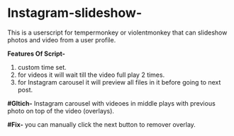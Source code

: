 # Instagram-slideshow-
This is a userscript for tempermonkey or violentmonkey that can slideshow photos and video from a user profile.


**Features Of Script-**
1. custom time set.
2. for videos it will wait till the video full play 2 times.
3. for Instagram carousel it will preview all files in it before going to next post.

**#Gltich-**
Instagram carousel with videoes in middle plays with previous photo on top of the video (overlays).

**#Fix-**
you can manually click the next button to remover overlay.
